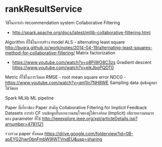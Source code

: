 # rankResultService

วิธีในการทำ recommendation system
	Collaborative Filtering
 - http://spark.apache.org/docs/latest/mllib-collaborative-filtering.html


Algorithm ที่ใช้ในการสร้าง model
ALS - alternating least square
http://bugra.github.io/work/notes/2014-04-19/alternating-least-squares-method-for-collaborative-filtering/ 
Matrix factorization
 - https://www.youtube.com/watch?v=o8PiWO8C3zs
	Gradient descent
https://www.youtube.com/watch?v=eikJboPQDT0

Metric ที่ใช้ในการวัดผล
	RMSE - root mean square error
	NDCG	- https://www.youtube.com/watch?v=qm1In7NH8WE
Sampling data สุ่มข้อมูลมาใช้วัดผล

Spark
	MLlib
	ML pipeline

Paper ที่เกี่ยวข้อง
Paper สำคัญ
 Collaborative Filtering for Implicit Feedback Datasets
การทำ CF  บนข้อมูลที่บอกความสนใจของผู้ใช้ทางอ้อม (Implicit) 
อธิบายความหมายของ parameter ที่ใช้
http://ieeexplore.ieee.org/xpl/articleDetails.jsp?arnumber=4781121

รวบรวม paper ทั้งหมด
https://drive.google.com/folderview?id=0B-aoEYG2hwr0bnFmbW9lWTVndEU&usp=sharing
